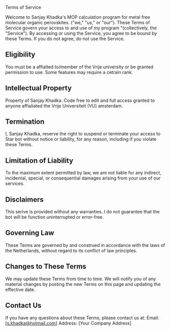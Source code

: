 Terms of Service

Welcome to Sanjay Khadka's MOP calculation program for metal free molecular organic perovskites. ("we," "us," or "our"). These Terms of Service govern your access to and use of my program "(collectively, the "Service"). By accessing or using the Service, you agree to be bound by these Terms. If you do not agree, do not use the Service.

## Eligibility

You must be a affialted to/member of the Vrije university or be granted permission to use. Some features may require a cetrain rank. 

## Intellectual Property

Property of Sanjay Khadka. Code free to edit and full access granted to anyone affialiated the Vrije Universiteit (VU) amsterdam.

## Termination

I, Sanjay Khadka, reserve the right to suspend or terminate your access to Star bot without notice or liability, for any reason, including if you violate these Terms.

## Limitation of Liability

To the maximum extent permitted by law, we are not liable for any indirect, incidental, special, or consequential damages arising from your use of our services.

## Disclaimers

This serive is provided without any warranties. I do not guarantee that the bot will be function uninterrupted or error-free.

## Governing Law

These Terms are governed by and construed in accordance with the laws of the Netherlands, without regard to its conflict of law principles.

## Changes to These Terms
We may update these Terms from time to time. We will notify you of any material changes by posting the new Terms on this page and updating the effective date.

## Contact Us

If you have any questions about these Terms, please contact us at:
Email: [s.khadka@hotmail.com]
Address: [Your Company Address]
